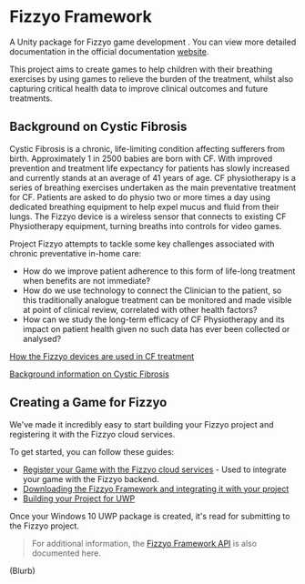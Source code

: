 # Fizzyo Framework

A Unity package for Fizzyo game development .
You can view more detailed documentation in the official documentation [website](http://dev.fizzyo-ucl.co.uk/).

This project aims to create games to help children with their breathing exercises by using games to relieve the burden of the treatment, whilst also capturing critical health data to improve clinical outcomes and future treatments.

## Background on Cystic Fibrosis

Cystic Fibrosis is a chronic, life-limiting condition affecting sufferers from birth. Approximately 1 in 2500 babies are born with CF. With improved prevention and treatment life expectancy for patients has slowly increased and currently stands at an average of 41 years of age. CF physiotherapy is a series of breathing exercises undertaken as the main preventative treatment for CF. Patients are asked to do physio two or more times a day using dedicated breathing equipment to help expel mucus and fluid from their lungs. The Fizzyo device is a wireless sensor that connects to existing CF Physiotherapy equipment, turning breaths into controls for video games.

Project Fizzyo attempts to tackle some key challenges associated with chronic preventative in-home care:

* How do we improve patient adherence to this form of life-long treatment when benefits are not immediate?
* How do we use technology to connect the Clinician to the patient, so this traditionally analogue treatment can be monitored and made visible at point of clinical review, correlated with other health factors?
* How can we study the long-term efficacy of CF Physiotherapy and its impact on patient health given no such data has ever been collected or analysed?

[How the Fizzyo devices are used in CF treatment](/FizzyoTreatment.md)

[Background information on Cystic Fibrosis](/CF.md)

## Creating a Game for Fizzyo

We've made it incredibly easy to start building your Fizzyo project and registering it with the Fizzyo cloud services.

To get started, you can follow these guides:

* [Register your Game with the Fizzyo cloud services](/RegisteringyourGame.md) - Used to integrate your game with the Fizzyo backend.
* [Downloading the Fizzyo Framework and integrating it with your project](/InstallingFizzyoFramework.md)
* [Building your Project for UWP](/BuildingYourProject.md)

Once your Windows 10 UWP package is created, it's read for submitting to the Fizzyo project.

> For additional information, the [Fizzyo Framework API](/FizzyoAPI.md) is also documented here.



(Blurb)